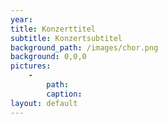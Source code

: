 ```yaml
---
year: 
title: Konzerttitel
subtitle: Konzertsubtitel
background_path: /images/chor.png
background: 0,0,0
pictures:
    -
        path:
        caption:
layout: default
---
```


